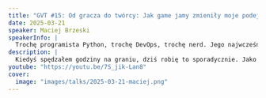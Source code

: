 ```yaml
---
title: "GVT #15: Od gracza do twórcy: Jak game jamy zmieniły moje podejście do gier"
date: 2025-03-21
speaker: Maciej Brzeski
speakerInfo: |
  Trochę programista Python, trochę DevOps, trochę nerd. Jego najwcześniejsze wspomnienie to granie w Mario, NFS 2 i "Rayman uczy angielskiego". W 2011 w wieku 14 lat natchniony przez sukces Minecrafta bez powodzenia zainteresował się tworzeniem gier. Pasja do tworzenia gier zakorzeniła się w nim dopiero w 2023 wraz z pierwszym odbytym game jamem i od tego czasu bez przerwy pochłania wiedzę o tworzeniu i projektowaniu gier. Interesuje się głównie grami symulacyjnymi, strategicznymi i logicznymi, a od niedawna także TTRPG.
description: |
  Kiedyś spędzałem godziny na graniu, dziś robię to sporadycznie. Jako programista, zamiast całkowicie porzucić gry, zacząłem interesować się ich tworzeniem. Od trzech lat regularnie biorę udział w game jamach, co pozwoliło mi spojrzeć na gry jako formę sztuki i ekspresji. Opowiem, jak zamieniłem wypalenie grami w pasję do ich tworzenia – pasję, która ostatecznie zaowocowała miejscem na podium i nagrodą publiczności na HACKJAM 2025!
youtube: "https://youtu.be/7S_jik-Lan8"
cover:
  image: "images/talks/2025-03-21-maciej.png"
---
```

